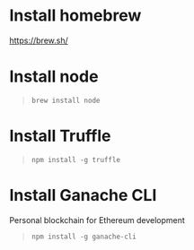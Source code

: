 # Install homebrew

https://brew.sh/

# Install node

> `brew install node`

# Install Truffle

> `npm install -g truffle`

# Install Ganache CLI

Personal blockchain for Ethereum development

> `npm install -g ganache-cli`

